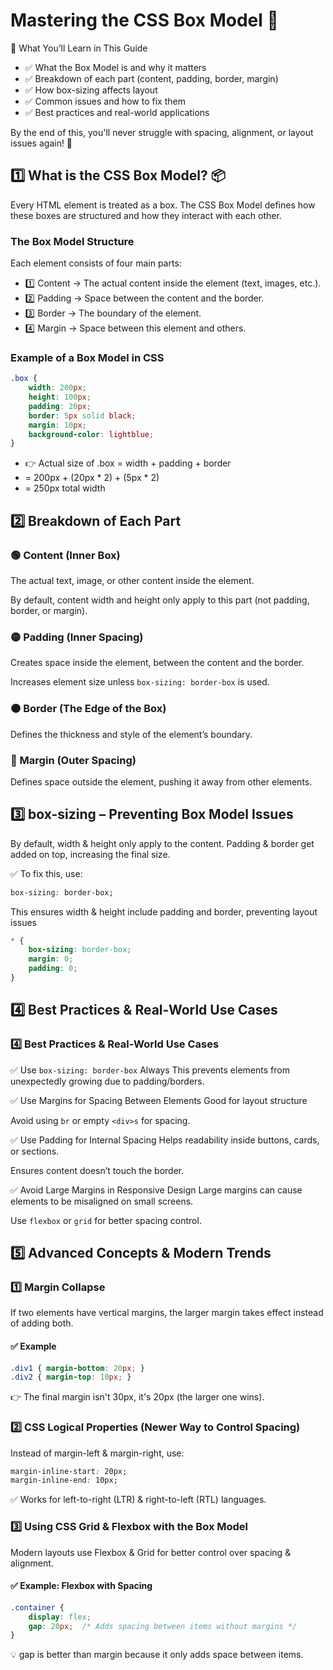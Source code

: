 # Mastering the CSS Box Model 🎯       

📌 What You’ll Learn in This Guide 
 
- ✅ What the Box Model is and why it matters
- ✅ Breakdown of each part (content, padding, border, margin)
- ✅ How box-sizing affects layout
- ✅ Common issues and how to fix them
- ✅ Best practices and real-world applications

By the end of this, you'll never struggle with spacing, alignment, or layout issues again! 🚀

## 1️⃣ What is the CSS Box Model? 📦

Every HTML element is treated as a box. The CSS Box Model defines how these boxes are structured and how they interact with each other.

### The Box Model Structure

Each element consists of four main parts:

- 1️⃣ Content → The actual content inside the element (text, images, etc.).
- 2️⃣ Padding → Space between the content and the border.
- 3️⃣ Border → The boundary of the element.
- 4️⃣ Margin → Space between this element and others.


### Example of a Box Model in CSS

```css
.box {
    width: 200px;
    height: 100px;
    padding: 20px;
    border: 5px solid black;
    margin: 10px;
    background-color: lightblue;
}
```
- 👉 Actual size of .box = width + padding + border
- = 200px + (20px * 2) + (5px * 2)
- = 250px total width

## 2️⃣ Breakdown of Each Part

### 🟢 Content (Inner Box)
The actual text, image, or other content inside the element.

By default, content width and height only apply to this part (not padding, border, or margin).

### 🟡 Padding (Inner Spacing)

Creates space inside the element, between the content and the border.

Increases element size unless `box-sizing: border-box` is used.

### 🟠 Border (The Edge of the Box)

Defines the thickness and style of the element’s boundary.

### 🔴 Margin (Outer Spacing)

Defines space outside the element, pushing it away from other elements.

## 3️⃣ box-sizing – Preventing Box Model Issues

By default, width & height only apply to the content. Padding & border get added on top, increasing the final size.

✅ To fix this, use:

```css
box-sizing: border-box;
```
This ensures width & height include padding and border, preventing layout issues

```css
* {
    box-sizing: border-box;
    margin: 0;
    padding: 0;
}
```

## 4️⃣ Best Practices & Real-World Use Cases

### 4️⃣ Best Practices & Real-World Use Cases

✅ Use `box-sizing: border-box` Always
This prevents elements from unexpectedly growing due to padding/borders.

✅ Use Margins for Spacing Between Elements
Good for layout structure

Avoid using `br` or empty `<div>s` for spacing.

✅ Use Padding for Internal Spacing
Helps readability inside buttons, cards, or sections.

Ensures content doesn’t touch the border.

✅ Avoid Large Margins in Responsive Design
Large margins can cause elements to be misaligned on small screens.

Use `flexbox` or `grid` for better spacing control.

## 5️⃣ Advanced Concepts & Modern Trends

### 1️⃣ Margin Collapse

If two elements have vertical margins, the larger margin takes effect instead of adding both.

#### ✅ Example

```css
.div1 { margin-bottom: 20px; }
.div2 { margin-top: 10px; }
```

👉 The final margin isn't 30px, it's 20px (the larger one wins).

### 2️⃣ CSS Logical Properties (Newer Way to Control Spacing)

Instead of margin-left & margin-right, use:

```css
margin-inline-start: 20px;
margin-inline-end: 10px;
```

✅ Works for left-to-right (LTR) & right-to-left (RTL) languages.

### 3️⃣ Using CSS Grid & Flexbox with the Box Model

Modern layouts use Flexbox & Grid for better control over spacing & alignment.

#### ✅ Example: Flexbox with Spacing

```css
.container {
    display: flex;
    gap: 20px;  /* Adds spacing between items without margins */
}
```

💡 gap is better than margin because it only adds space between items.

 



